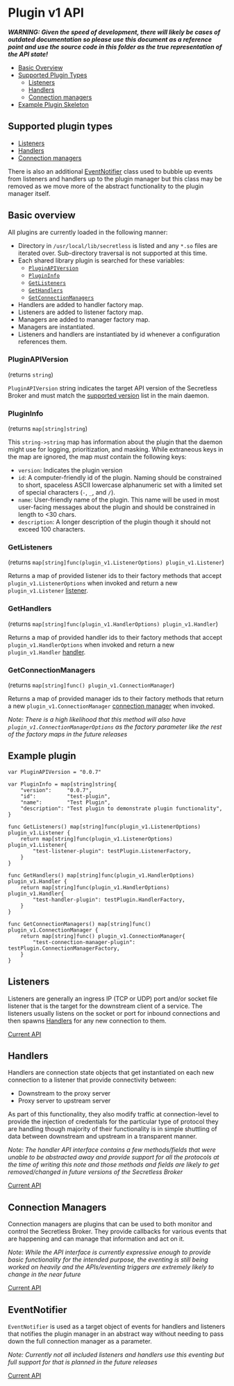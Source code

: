 # Plugin v1 API

**_WARNING: Given the speed of development, there will likely be cases of outdated documentation so please use this document
as a reference point and use the source code in this folder as the true representation of the API state!_**

- [Basic Overview](#basic-overview)
- [Supported Plugin Types](#supported-plugin-types)
  - [Listeners](#listeners)
  - [Handlers](#handlers)
  - [Connection managers](#connection-managers)
- [Example Plugin Skeleton](#example-plugin)

## Supported plugin types

- [Listeners](#listeners)
- [Handlers](#handlers)
- [Connection managers](#connection-managers)

There is also an additional [EventNotifier](#eventnotifier) class used to bubble up events from listeners and handlers up
to the plugin manager but this class may be removed as we move more of the abstract functionality to the plugin manager
itself.

## Basic overview

All plugins are currently loaded in the following manner:
- Directory in `/usr/local/lib/secretless` is listed and any `*.so` files are iterated over. Sub-directory traversal
is not supported at this time.
- Each shared library plugin is searched for these variables:
  - [`PluginAPIVersion`](#pluginapiversion)
  - [`PluginInfo`](#plugininfo)
  - [`GetListeners`](#getlisteners)
  - [`GetHandlers`](#gethandlers)
  - [`GetConnectionManagers`](#getconnectionmanagers)
 - Handlers are added to handler factory map.
 - Listeners are added to listener factory map.
 - Managers are added to manager factory map.
 - Managers are instantiated.
 - Listeners and handlers are instantiated by id whenever a configuration references them.
  
 ### PluginAPIVersion 
 (returns `string`)
  
`PluginAPIVersion` string indicates the target API version of the Secretless Broker and must match the
[supported version](https://github.com/conjurinc/secretless-broker/blob/master/internal/pkg/plugin/manager.go#L108) list in the
main daemon.

### PluginInfo
(returns `map[string]string`)

This `string->string` map has information about the plugin that the daemon might use for logging, prioritization, and masking.
While extraneous keys in the map are ignored, the map _must_ contain the following keys:
- `version`: Indicates the plugin version
- `id`: A computer-friendly id of the plugin. Naming should be constrained to short, spaceless ASCII lowercase alphanumeric
set with a limited set of special characters (`-`, `_`, and `/`).
- `name`: User-friendly name of the plugin. This name will be used in most user-facing messages about the plugin and should
be constrained in length to <30 chars.
- `description`: A longer description of the plugin though it should not exceed 100 characters.

### GetListeners
(returns `map[string]func(plugin_v1.ListenerOptions) plugin_v1.Listener`)

Returns a map of provided listener ids to their factory methods that accept `plugin_v1.ListenerOptions` when invoked and
return a new `plugin_v1.Listener` [listener](#listeners).

### GetHandlers
(returns `map[string]func(plugin_v1.HandlerOptions) plugin_v1.Handler`)

Returns a map of provided handler ids to their factory methods that accept `plugin_v1.HandlerOptions` when invoked and
return a new `plugin_v1.Handler` [handler](#handlers).

### GetConnectionManagers
(returns `map[string]func() plugin_v1.ConnectionManager`)

Returns a map of provided manager ids to their factory methods that return a new `plugin_v1.ConnectionManager`
[connection manager](#connection-managers) when invoked.

_Note: There is a high likelihood that this method will also have `plugin_v1.ConnectionManagerOptions` as the
factory parameter like the rest of the factory maps in the future releases_

## Example plugin
```
var PluginAPIVersion = "0.0.7"

var PluginInfo = map[string]string{
	"version":     "0.0.7",
	"id":          "test-plugin",
	"name":        "Test Plugin",
	"description": "Test plugin to demonstrate plugin functionality",
}

func GetListeners() map[string]func(plugin_v1.ListenerOptions) plugin_v1.Listener {
	return map[string]func(plugin_v1.ListenerOptions) plugin_v1.Listener{
		"test-listener-plugin": testPlugin.ListenerFactory,
	}
}

func GetHandlers() map[string]func(plugin_v1.HandlerOptions) plugin_v1.Handler {
	return map[string]func(plugin_v1.HandlerOptions) plugin_v1.Handler{
		"test-handler-plugin": testPlugin.HandlerFactory,
	}
}

func GetConnectionManagers() map[string]func() plugin_v1.ConnectionManager {
	return map[string]func() plugin_v1.ConnectionManager{
		"test-connection-manager-plugin": testPlugin.ConnectionManagerFactory,
	}
}
```

## Listeners

Listeners are generally an ingress IP (TCP or UDP) port and/or socket file listener that is the target for the
downstream client of a service. The listeners usually listens on the socket or port for inbound connections and
then spawns [Handlers](#handlers) for any new connection to them.

[Current API](https://github.com/conjurinc/secretless-broker/blob/master/pkg/secretless/plugin_v1/listener.go)

## Handlers

Handlers are connection state objects that get instantiated on each new connection to a listener that provide
connectivity between:

- Downstream to the proxy server
- Proxy server to upstream server

As part of this functionality, they also modify traffic at connection-level to provide the injection of credentials
for the particular type of protocol they are handling though majority of their functionality is in simple shuttling
of data between downstream and upstream in a transparent manner.

_Note: The handler API interface contains a few methods/fields that were unable to be abstracted away and provide
support for all the protocols at the time of writing this note and those methods and fields are likely to get
removed/changed in future versions of the Secretless Broker_

[Current API](https://github.com/conjurinc/secretless-broker/blob/master/pkg/secretless/plugin_v1/handler.go)

## Connection Managers

Connection managers are plugins that can be used to both monitor and control the Secretless Broker. They provide callbacks
for various events that are happening and can manage that information and act on it. 

_Note: While the API interface is currently expressive enough to provide basic functionality for the intended
purpose, the eventing is still being worked on heavily and the APIs/eventing triggers are extremely likely to
change in the near future_

[Current API](https://github.com/conjurinc/secretless-broker/blob/master/pkg/secretless/plugin_v1/connection_manager.go)

## EventNotifier

`EventNotifier` is used as a target object of events for handlers and listeners that notifies the plugin manager
in an abstract way without needing to pass down the full connection manager as a parameter. 

_Note: Currently not all included listeners and handlers use this eventing but full support for that is planned
in the future releases_

[Current API](https://github.com/conjurinc/secretless-broker/blob/master/pkg/secretless/plugin_v1/event_notifier.go)
